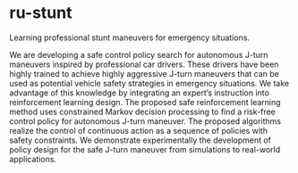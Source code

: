 # ru-stunt
Learning professional stunt maneuvers for emergency situations.

We are developing a safe control policy search for autonomous J-turn maneuvers inspired by professional car drivers. These drivers have been highly trained to achieve highly aggressive J-turn maneuvers that can be used as potential vehicle safety strategies in emergency situations. We take advantage of this knowledge by integrating an expert’s instruction into reinforcement learning design. The proposed safe reinforcement learning method uses constrained Markov decision processing to find a risk-free control policy for autonomous J-turn maneuver. The proposed algorithms realize the control of continuous action as a sequence of policies with safety constraints. We demonstrate experimentally the development of policy design for the safe J-turn maneuver from simulations to real-world applications.
